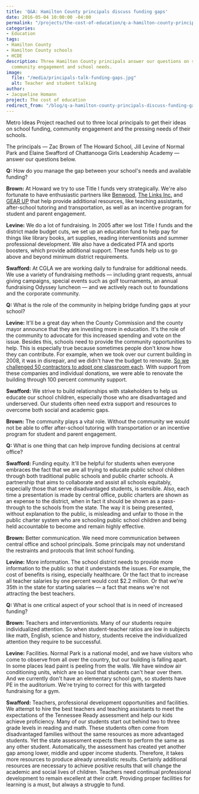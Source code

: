 ```yaml
---
title: 'Q&A: Hamilton County principals discuss funding gaps'
date: 2016-05-04 10:00:00 -04:00
permalink: "/projects/the-cost-of-education/q-a-hamilton-county-principals-discuss-funding-gaps/"
categories:
- Education
tags:
- Hamilton County
- Hamilton County schools
- HCDE
description: Three Hamilton County principals answer our questions on school funding,
  community engagement and school needs.
image:
  file: "/media/principals-talk-funding-gaps.jpg"
  alt: Teacher and student talking
author:
- Jacqueline Homann
project: The cost of education
redirect_from: "/blog/q-a-hamilton-county-principals-discuss-funding-gaps/"
---
```


Metro Ideas Project reached out to three local principals to get their ideas on school funding, community engagement and the pressing needs of their schools.

The principals — Zac Brown of The Howard School, Jill Levine of Normal Park and Elaine Swafford of Chattanooga Girls Leadership Academy — answer our questions below.

**Q:** How do you manage the gap between your school's needs and available funding?

**Brown:** At Howard we try to use Title I funds very strategically. We're also fortunate to have enthusiastic partners like [Benwood](http://www.benwood.org/), [The Links Inc.](http://www.linksinc-chattanooga.org/) and [GEAR UP](https://www.utc.edu/center-community-career-education/gear-up/) that help provide additional resources, like teaching assistants, after-school tutoring and transportation, as well as an incentive program for student and parent engagement.

**Levine:** We do a lot of fundraising. In 2005 after we lost Title I funds and the district made budget cuts, we set up an education fund to help pay for things like library books, art supplies, reading interventionists and summer professional development. We also have a dedicated PTA and sports boosters, which provide additional support. These funds help us to go above and beyond minimum district requirements. 

**Swafford:** At CGLA we are working daily to fundraise for additional needs.  We use a variety of fundraising methods — including grant requests, annual giving campaigns, special events such as golf tournaments, an annual fundraising Odyssey luncheon — and we actively reach out to foundations and the corporate community. 

**Q:** What is the role of the community in helping bridge funding gaps at your school?

**Levine:** It'll be a great day when the County Commission and the county mayor announce that they are investing more in education. It's the role of the community to advocate for this increased spending and vote on the issue. Besides this, schools need to provide the community opportunities to help. This is especially true because sometimes people don't know how they can contribute. For example, when we took over our current building in 2008, it was in disrepair, and we didn't have the budget to renovate. [So we challenged 50 contractors to adopt one classroom each](https://www.youtube.com/watch?v=PsKh97wb_6c). With support from these companies and individual donations, we were able to renovate the building through 100 percent community support.

**Swafford:** We strive to build relationships with stakeholders to help us educate our school children, especially those who are disadvantaged and underserved. Our students often need extra support and resources to overcome both social and academic gaps.

**Brown:** The community plays a vital role. Without the community we would not be able to offer after-school tutoring with transportation or an incentive program for student and parent engagement.

**Q:** What is one thing that can help improve funding decisions at central office?

**Swafford:** Funding equity. It'll be helpful for students when everyone embraces the fact that we are all trying to educate public school children through both traditional public schools and public charter schools.  A partnership that aims to collaborate and assist all schools equitably, especially those that serve disadvantaged students, is sensible. Also, each time a presentation is made by central office, public charters are shown as an expense to the district, when in fact it should be shown as a pass-through to the schools from the state. The way it is being presented, without explanation to the public, is misleading and unfair to those in the public charter system who are schooling public school children and being held accountable to become and remain highly effective. 

**Brown:** Better communication. We need more communication between central office and school principals. Some principals may not understand the restraints and protocols that limit school funding.

**Levine:** More information. The school district needs to provide more information to the public so that it understands the issues. For example, the cost of benefits is rising, especially healthcare. Or the fact that to increase all teacher salaries by one percent would cost $2.2 million. Or that we're 35th in the state for starting salaries — a fact that means we're not attracting the best teachers. 

**Q:** What is one critical aspect of your school that is in need of increased funding?

**Brown:** Teachers and interventionists. Many of our students require individualized attention. So when student-teacher ratios are low in subjects like math, English, science and history, students receive the individualized attention they require to be successful.

**Levine:** Facilities. Normal Park is a national model, and we have visitors who come to observe from all over the country, but our building is falling apart. In some places lead paint is peeling from the walls. We have window air conditioning units, which are so loud that students can't hear over them. And we currently don't have an elementary school gym, so students have PE in the auditorium. We're trying to correct for this with targeted fundraising for a gym.

**Swafford:** Teachers, professional development opportunities and facilities. We attempt to hire the best teachers and teaching assistants to meet the expectations of the Tennessee Ready assessment and help our kids achieve proficiency. Many of our students start out behind two to three grade levels in reading and math. These students often come from disadvantaged families without the same resources as more advantaged students. Yet the state assessment expects them to perform the same as any other student. Automatically, the assessment has created yet another gap among lower, middle and upper income students. Therefore, it takes more resources to produce already unrealistic results. Certainly additional resources are necessary to achieve positive results that will change the academic and social lives of children. Teachers need continual professional development to remain excellent at their craft.  Providing proper facilities for learning is a must, but always a struggle to fund. 